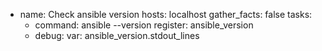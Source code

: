 - name: Check ansible version
  hosts: localhost
  gather_facts: false
  tasks:
    - command: ansible --version
      register: ansible_version
    - debug:
        var: ansible_version.stdout_lines
